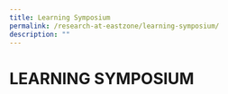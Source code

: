 ```yaml
---
title: Learning Symposium
permalink: /research-at-eastzone/learning-symposium/
description: ""
---
```

# LEARNING SYMPOSIUM
